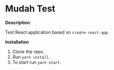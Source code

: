 # Mudah Test
**Description**

Test React application based on `create-react-app`.

**Installation**
1. Clone the repo.
2. Run `yarn install`.
3. To start run `yarn start`.
